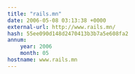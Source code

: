```yaml
---
title: "rails.mn"
date: 2006-05-08 03:13:38 +0000
external-url: http://www.rails.mn/
hash: 55ee090d148d2470413b3b7a5e608fa2
annum:
    year: 2006
    month: 05
hostname: www.rails.mn
---
```



